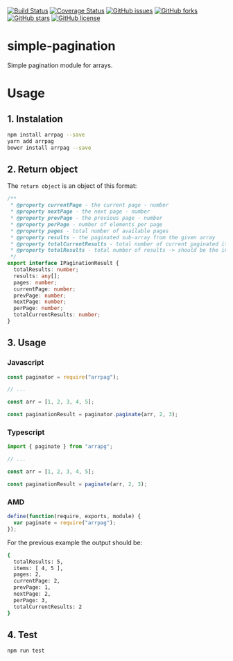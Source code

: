 [![Build Status](https://travis-ci.org/AndreiLucaci/arrpag.svg?branch=master)](https://travis-ci.org/AndreiLucaci/arrpag)
[![Coverage Status](https://coveralls.io/repos/github/AndreiLucaci/arrpag/badge.svg?branch=master)](https://coveralls.io/github/AndreiLucaci/arrpag?branch=master)
[![GitHub issues](https://img.shields.io/github/issues/AndreiLucaci/simple-pagination)](https://github.com/AndreiLucaci/arrpag/issues)
[![GitHub forks](https://img.shields.io/github/forks/AndreiLucaci/simple-pagination)](https://github.com/AndreiLucaci/arrpag/network)
[![GitHub stars](https://img.shields.io/github/stars/AndreiLucaci/simple-pagination)](https://github.com/AndreiLucaci/arrpag/stargazers)
[![GitHub license](https://img.shields.io/github/license/AndreiLucaci/simple-pagination)](https://github.com/AndreiLucaci/arrpag/blob/master/LICENSE)

# simple-pagination

Simple pagination module for arrays.

# Usage

## 1. Instalation

```sh
npm install arrpag --save
yarn add arrpag
bower install arrpag --save
```

## 2. Return object

The `return object` is an object of this format:

```typescript
/**
 * @property currentPage - the current page - number
 * @property nextPage - the next page - number
 * @property prevPage - the previous page - number
 * @property perPage - number of elements per page
 * @property pages - total number of available pages
 * @property results - the paginated sub-array from the given array
 * @property totalCurrentResults - total number of current paginated items
 * @property totalResults - total number of results -> should be the initial array lengt
 */
export interface IPaginationResult {
  totalResults: number;
  results: any[];
  pages: number;
  currentPage: number;
  prevPage: number;
  nextPage: number;
  perPage: number;
  totalCurrentResults: number;
}
```

## 3. Usage

### Javascript

```javascript
const paginator = require("arrpag");

// ...

const arr = [1, 2, 3, 4, 5];

const paginationResult = paginator.paginate(arr, 2, 3);
```

### Typescript

```typescript
import { paginate } from "arrapg";

// ...

const arr = [1, 2, 3, 4, 5];

const paginationResult = paginate(arr, 2, 3);
```

### AMD

```javascript
define(function(require, exports, module) {
  var paginate = require("arrpag");
});
```

For the previous example the output should be:

```sh
{
  totalResults: 5,
  items: [ 4, 5 ],
  pages: 2,
  currentPage: 2,
  prevPage: 1,
  nextPage: 2,
  perPage: 3,
  totalCurrentResults: 2
}
```

## 4. Test

```sh
npm run test
```

